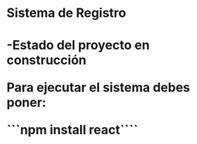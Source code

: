 <h1> Sistema de Registro<h1>

-Estado del proyecto en construcción

Para ejecutar el sistema debes poner:

```npm install react````
